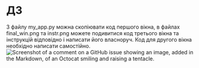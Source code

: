 # ДЗ
З файлу my_app.py можна скопіювати код першого вікна, в файлах final_win.png та instr.png можете подивитися код третього вікна та інструкцій відповідно і написати його власноруч. Код для другого вікна необхідно написати самостійно.
![Screenshot of a comment on a GitHub issue showing an image, added in the Markdown, of an Octocat smiling and raising a tentacle.](https://myoctocat.com/assets/images/base-octocat.svg)
